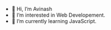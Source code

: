 - 👋 Hi, I’m Avinash
- 👀 I’m interested in Web Developement.
- 🌱 I’m currently learning JavaScript.

<!---
Avi-Tiwari/Avi-Tiwari is a ✨ special ✨ repository because its `README.md` (this file) appears on your GitHub profile.
You can click the Preview link to take a look at your changes.
--->
